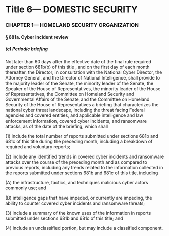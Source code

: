 
# Title 6— DOMESTIC SECURITY
### CHAPTER 1— HOMELAND SECURITY ORGANIZATION
#### § 681a. Cyber incident review
##### (c) Periodic briefing

Not later than 60 days after the effective date of the final rule required under section 681b(b) of this title , and on the first day of each month thereafter, the Director, in consultation with the National Cyber Director, the Attorney General, and the Director of National Intelligence, shall provide to the majority leader of the Senate, the minority leader of the Senate, the Speaker of the House of Representatives, the minority leader of the House of Representatives, the Committee on Homeland Security and Governmental Affairs of the Senate, and the Committee on Homeland Security of the House of Representatives a briefing that characterizes the national cyber threat landscape, including the threat facing Federal agencies and covered entities, and applicable intelligence and law enforcement information, covered cyber incidents, and ransomware attacks, as of the date of the briefing, which shall

(1) include the total number of reports submitted under sections 681b and 681c of this title during the preceding month, including a breakdown of required and voluntary reports;

(2) include any identified trends in covered cyber incidents and ransomware attacks over the course of the preceding month and as compared to previous reports, including any trends related to the information collected in the reports submitted under sections 681b and 681c of this title, including

(A) the infrastructure, tactics, and techniques malicious cyber actors commonly use; and

(B) intelligence gaps that have impeded, or currently are impeding, the ability to counter covered cyber incidents and ransomware threats;

(3) include a summary of the known uses of the information in reports submitted under sections 681b and 681c of this title; and

(4) include an unclassified portion, but may include a classified component.
